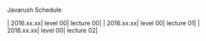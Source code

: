 Javarush Schedule

| 2016.xx.xx| level 00| lecture 00|
| 2016.xx.xx| level 00| lecture 01|
| 2016.xx.xx| level 00| lecture 02|